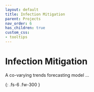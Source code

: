 ```yaml
---
layout: default
title: Infection Mitigation
parent: Projects
nav_order: 6
has_children: true
custom_css:
- tooltips
---
```


# Infection Mitigation

A co-varying trends forecasting model ...

{: .fs-6 .fw-300 }

<br>
<br>
<br>
<br>
